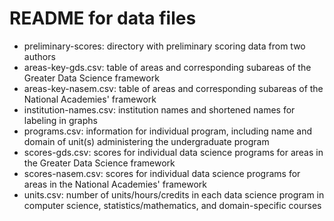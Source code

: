# README for data files

+ preliminary-scores: directory with preliminary scoring data from two authors
+ areas-key-gds.csv: table of areas and corresponding subareas of the Greater Data 
Science framework
+ areas-key-nasem.csv: table of areas and corresponding subareas of the National 
Academies' framework
+ institution-names.csv: institution names and shortened names for labeling in 
graphs
+ programs.csv: information for individual program, including name and domain of 
unit(s) administering the undergraduate program
+ scores-gds.csv: scores for individual data science programs for areas in the 
Greater Data Science framework
+ scores-nasem.csv: scores for individual data science programs for areas in the 
National Academies' framework
+ units.csv: number of units/hours/credits in each data science program in 
computer science, statistics/mathematics, and domain-specific courses